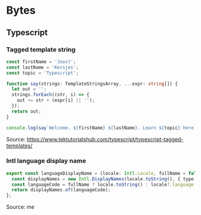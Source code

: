 # Bytes

## Typescript

### Tagged template string

```typescript
const firstName = 'Joost';
const lastName = 'Kersjes';
const topic = 'Typescript';

function say(strings: TemplateStringsArray, ...expr: string[]) {
  let out = '';
  strings.forEach((str, i) => {
    out += str + (expr[i] || '');
  });
  return out;
}

console.log(say`Welcome, ${firstName} ${lastName}. Learn ${topic} here`);
```
Source: https://www.tektutorialshub.com/typescript/typescript-tagged-templates/

### Intl language display name

```typescript
export const languageDisplayName = (locale: Intl.Locale, fullName = false): string => {
  const displayNames = new Intl.DisplayNames(locale.toString(), { type: 'language' });
  const languageCode = fullName ? locale.toString() : locale?.language ?? locale.toString();
  return displayNames.of(languageCode);
};
```
Source: me
